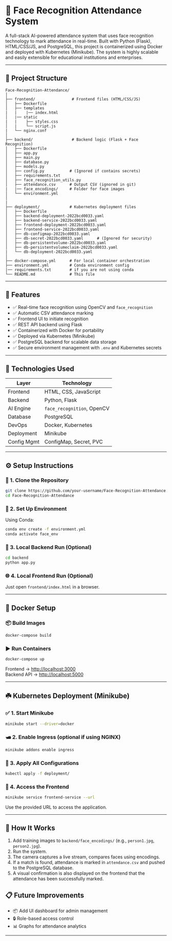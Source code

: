# 🌟 Face Recognition Attendance System

A full-stack AI-powered attendance system that uses face recognition technology to mark attendance in real-time. Built with Python (Flask), HTML/CSS/JS, and PostgreSQL, this project is containerized using Docker and deployed with Kubernetes (Minikube). The system is highly scalable and easily extensible for educational institutions and enterprises.

---

## 📁 Project Structure

```
Face-Recognition-Attendance/
│
├── frontend/                # Frontend files (HTML/CSS/JS)
│   ├── Dockerfile
│   ├── templates
|   |    |── index.html
│   |── static
|   |    ├── styles.css
│   |    └── script.js
|   └── nginx.conf
│
├── backend/                 # Backend logic (Flask + Face Recognition)
│   ├── Dockerfile
│   ├── app.py
│   ├── main.py
│   ├── database.py
│   ├── models.py
│   ├── config.py           # (Ignored if contains secrets)
│   ├── requirements.txt
│   ├── face_recognition_utils.py
│   ├── attendance.csv      # Output CSV (ignored in git)
|   |── face_encodings/     # Folder for face images
│   └── environment.yml
│   
|
├── deployment/             # Kubernetes deployment files
│   ├── Dockerfile
│   ├── backend-deployment-2022bcd0033.yaml
│   ├── backend-service-2022bcd0033.yaml
│   ├── frontend-deployment-2022bcd0033.yaml
│   ├── frontend-service-2022bcd0033.yaml
│   ├── db-configmap-2022bcd0033.yaml
│   ├── db-secret-2022bcd0033.yaml      # (Ignored for security)
│   ├── db-persistentvolume-2022bcd0033.yaml
│   ├── db-persistentvolumeclaim-2022bcd0033.yaml
|   └── db-deployment-2022bcd0033.yaml
│
├── docker-compose.yml      # For local container orchestration
├── environment.yml         # Conda environment config
|── requirements.txt        # if you are not using conda
└── README.md               # This file
```

---

## 🚀 Features

- ✅ Real-time face recognition using OpenCV and `face_recognition`
- ✅ Automatic CSV attendance marking
- ✅ Frontend UI to initiate recognition
- ✅ REST API backend using Flask
- ✅ Containerized with Docker for portability
- ✅ Deployed via Kubernetes (Minikube)
- ✅ PostgreSQL backend for scalable data storage
- ✅ Secure environment management with `.env` and Kubernetes secrets

---

## 🤔 Technologies Used

| Layer       | Technology                 |
| ----------- | -------------------------- |
| Frontend    | HTML, CSS, JavaScript      |
| Backend     | Python, Flask              |
| AI Engine   | `face_recognition`, OpenCV |
| Database    | PostgreSQL                 |
| DevOps      | Docker, Kubernetes         |
| Deployment  | Minikube                   |
| Config Mgmt | ConfigMap, Secret, PVC     |

---

## ⚙️ Setup Instructions

### 🐍 1. Clone the Repository

```bash
git clone https://github.com/your-username/Face-Recognition-Attendance.git
cd Face-Recognition-Attendance
```

### 🧪 2. Set Up Environment

Using Conda:

```bash
conda env create -f environment.yml
conda activate face_env
```

### 🧠 3. Local Backend Run (Optional)

```bash
cd backend
python app.py
```

### 🌐 4. Local Frontend Run (Optional)

Just open `frontend/index.html` in a browser.

---

## 🐳 Docker Setup

### 📦 Build Images

```bash
docker-compose build
```

### ▶️ Run Containers

```bash
docker-compose up
```

Frontend → [http://localhost:3000](http://localhost:3000)<br>
Backend API → [http://localhost:5000](http://localhost:5000)

---

## ☘️ Kubernetes Deployment (Minikube)

### ✅ 1. Start Minikube

```bash
minikube start --driver=docker
```

### 🛥️ 2. Enable Ingress (optional if using NGINX)

```bash
minikube addons enable ingress
```

### 📕 3. Apply All Configurations

```bash
kubectl apply -f deployment/
```

### 📱 4. Access the Frontend

```bash
minikube service frontend-service --url
```

Use the provided URL to access the application.

---

## 🧠 How It Works

1. Add training images to `backend/face_encodings/` (e.g., `person1.jpg`, `person2.jpg`).
2. Run the system.
3. The camera captures a live stream, compares faces using encodings.
4. If a match is found, attendance is marked in `attendance.csv` and pushed to the PostgreSQL database.
5. A visual confirmation is also displayed on the frontend that the attendance has been successfully marked.


## 📋 Future Improvements

- 📦 Add UI dashboard for admin management
- 🔒 Role-based access control
- 📊 Graphs for attendance analytics

---

##

